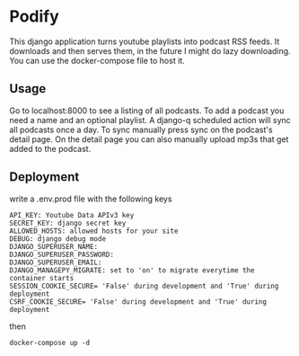 # Podify

This django application turns youtube playlists into podcast RSS feeds. It downloads and then serves them, 
in the future I might do lazy downloading. You can use the docker-compose file to host it.

## Usage

Go to localhost:8000 to see a listing of all podcasts.
To add a podcast you need a name and an optional playlist.
A django-q scheduled action will sync all podcasts once a day.
To sync manually press sync on the podcast's detail page.
On the detail page you can also manually upload mp3s that get added to the podcast.

## Deployment

write a .env.prod file with the following keys

```
API_KEY: Youtube Data APIv3 key 
SECRET_KEY: django secret key
ALLOWED_HOSTS: allowed hosts for your site
DEBUG: django debug mode
DJANGO_SUPERUSER_NAME:
DJANGO_SUPERUSER_PASSWORD:
DJANGO_SUPERUSER_EMAIL:
DJANGO_MANAGEPY_MIGRATE: set to 'on' to migrate everytime the container starts
SESSION_COOKIE_SECURE= 'False' during development and 'True' during deployment
CSRF_COOKIE_SECURE= 'False' during development and 'True' during deployment
```

then 

```docker-compose up -d```

